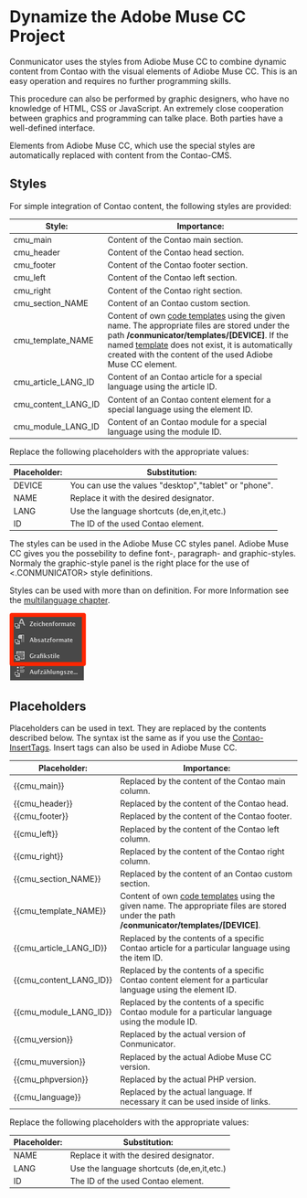 # Dynamize the Adobe Muse CC Project

Conmunicator uses the styles from Adiobe Muse CC to combine dynamic content from Contao with the visual elements of Adiobe Muse CC. This is an easy operation and requires no further programming skills.

This procedure can also be performed by graphic designers, who have no knowledge of HTML, CSS or JavaScript. An extremely close cooperation between graphics and programming can talke place. Both parties have a well-defined interface.

Elements from Adiobe Muse CC, which use the special styles are automatically replaced with content from the Contao-CMS.

## Styles

For simple integration of Contao content, the following styles are provided:

| Style: | Importance: |
| -- | -- |
| cmu_main | Content of the Contao main section.|
| cmu_header | Content of the Contao head section.|
| cmu_footer | Content of the Contao footer section.|
| cmu_left | Content of the Contao left section.|
| cmu_right | Content of the Contao right section. |
| cmu_section_NAME | Content of an Contao custom section.|
| cmu_template_NAME | Content of own [code templates](templating.md) using the given name. The appropriate files are stored under the path **/conmunicator/templates/[DEVICE]**. If the named [template](templating.md) does not exist, it is automatically created with the content of the used Adiobe Muse CC element.|
| cmu_article_LANG_ID | Content of an Contao article for a special language using the article ID.|
| cmu_content_LANG_ID | Content of an Contao content element for a special language using the element ID.|
| cmu_module_LANG_ID | Content of an Contao module for a special language using the module ID.|

Replace the following placeholders with the appropriate values:

| Placeholder: | Substitution: |
| -- | -- |
| DEVICE | You can use the values "desktop","tablet" or "phone".|
| NAME | Replace it with the desired designator.|
| LANG | Use the language shortcuts (de,en,it,etc.)|
| ID | The ID of the used Contao element.|

The styles can be used in the Adiobe Muse CC styles panel. Adiobe Muse CC gives you the possebility to define font-, paragraph- and graphic-styles. Normaly the graphic-style panel is the right place for the use of <.CONMUNICATOR> style definitions.

Styles can be used with more than on definition. For more Information see the [multilanguage chapter](cmu_multilanguage.md).

![](images/dynamic/muse_style_panels.png)

## Placeholders

Placeholders can be used in text. They are replaced by the contents described below. The syntax ist the same as if you use the [Contao-InsertTags](https://docs.contao.org/books/manual/3.5/en/04-managing-content/insert-tags.html). Insert tags can also be used in Adiobe Muse CC.

| Placeholder: | Importance: |
| -- | -- |
| \{\{cmu_main\}\} | Replaced by the content of the Contao main column.|
| \{\{cmu_header\}\} | Replaced by the content of the Contao head.|
| \{\{cmu_footer\}\} | Replaced by the content of the Contao footer.|
| \{\{cmu_left\}\} | Replaced by the content of the Contao left column.|
| \{\{cmu_right\}\} | Replaced by the content of the Contao right column.|
| \{\{cmu_section_NAME\}\} | Replaced by the content of an Contao custom section.|
| \{\{cmu_template_NAME\}\} | Content of own [code templates](templating.md) using the given name. The appropriate files are stored under the path **/conmunicator/templates/[DEVICE]**.|
| \{\{cmu_article_LANG_ID\}\} | Replaced by the contents of a specific Contao article for a particular language using the item ID.|
| \{\{cmu_content_LANG_ID\}\} | Replaced by the contents of a specific Contao content element for a particular language using the element ID.|
| \{\{cmu_module_LANG_ID\}\} | Replaced by the contents of a specific Contao module for a particular language using the module ID.|
| \{\{cmu_version\}\} | Replaced by the actual version of Conmunicator.|
| \{\{cmu_muversion\}\} | Replaced by the actual Adiobe Muse CC version.|
| \{\{cmu_phpversion\}\} | Replaced by the actual PHP version.|
| \{\{cmu_language\}\} | Replaced by the actual language. If necessary it can be used inside of links.|

Replace the following placeholders with the appropriate values:

| Placeholder: | Substitution: |
| -- | -- |
| NAME | Replace it with the desired designator.|
| LANG | Use the language shortcuts (de,en,it,etc.)|
| ID | The ID of the used Contao element.|


